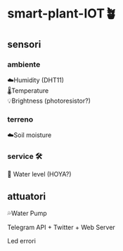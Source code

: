 # smart-plant-IOT🪴

## sensori
### ambiente
☁️Humidity (DHT11)<br />
🌡️Temperature <br />
💡Brightness (photoresistor?)<br />

### terreno
☁️Soil moisture

### service 🛠️
🌊 Water level (HOYA?)

## attuatori
💦Water Pump


Telegram API + Twitter + Web Server



Led errori
